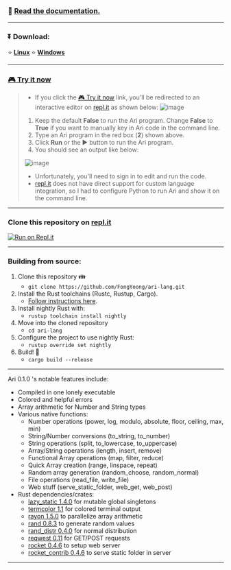 ### 📖 [**Read the documentation.**]()

***
### ⏬ Download:
⭐ [**Linux**](https://github.com/FongYoong/ari-lang/releases/download/0.1.0/ari-linux)
⭐ [**Windows**](https://github.com/FongYoong/ari-lang/releases/download/0.1.0/ari-windows.exe)

***
### [🎮 Try it now](https://repl.it/@FongChien/Ari-Language-Linux?lite=true)

> * If you click the [🎮 Try it now](https://repl.it/@FongChien/Ari-Language-Linux?lite=true) link, you'll be redirected to an interactive editor on [repl.it](http://repl.it) as shown below:
> ![image](https://i.imgur.com/O5pAJYB.png)
> 1. Keep the default **False** to run the Ari program. Change **False** to **True** if you want to manually key in Ari code in the command line.
> 2. Type an Ari program in the red box (**2**) shown above.
> 3. Click **Run** or the ▶ button to run the Ari program.
> 4. You should see an output like below:
>
> ![image](https://i.imgur.com/0f2E6TY.png)
> * Unfortunately, you'll need to sign in to edit and run the code.
> * [repl.it](http://repl.it) does not have direct support for custom language integration, so I had to configure Python to run Ari and show it on the command line.

***
### Clone this repository on [repl.it](repl.it)
[![Run on Repl.it](https://repl.it/badge/github/FongYoong/ari-lang)](https://repl.it/github/FongYoong/ari-lang)

***
### Building from source:
1. Clone this repository 👪
    * `git clone https://github.com/FongYoong/ari-lang.git`
2. Install the Rust toolchains (Rustc, Rustup, Cargo).
    * [Follow instructions here](https://www.rust-lang.org/tools/install).
3. Install nightly Rust with:
    * `rustup toolchain install nightly`
4. Move into the cloned repository
    * `cd ari-lang`
5. Configure the project to use nightly Rust:
    * `rustup override set nightly`
6. Build! 🔨
    * `cargo build --release`

***
Ari 0.1.0 's notable features include:
* Compiled in one lonely executable
* Colored and helpful errors
* Array arithmetic for Number and String types
* Various native functions:
    *  Number operations (power, log, modulo, absolute, floor, ceiling, max, min)
    * String/Number conversions (to_string, to_number)
    * String operations (split, to_lowercase, to_uppercase)
    * Array/String operations (length, insert, remove)
    * Functional Array operations (map, filter, reduce)
    * Quick Array creation (range, linspace, repeat)
    * Random array generation (random_choose, random_normal)
    * File operations (read_file, write_file)
    * Web stuff (serve_static_folder, web_get, web_post)
* Rust dependencies/crates:
    * [lazy_static 1.4.0](https://docs.rs/lazy_static/1.4.0/lazy_static/) for mutable global singletons
    * [termcolor 1.1](https://docs.rs/termcolor/1.1.2/termcolor/) for colored terminal output
    * [rayon 1.5.0](https://docs.rs/rayon/1.5.0/rayon/) to parallelize array arithmetic
    * [rand 0.8.3](https://crates.io/crates/rand) to generate random values
    * [rand_distr 0.4.0](https://docs.rs/rand_distr/0.4.0/rand_distr/) for normal distribution
    * [reqwest 0.11](https://docs.rs/reqwest/0.11.0/reqwest/) for GET/POST requests
    * [rocket 0.4.6](https://api.rocket.rs/v0.4/rocket/) to setup web server
    * [rocket_contrib 0.4.6](https://api.rocket.rs/v0.4/rocket_contrib/) to serve static folder in server
***